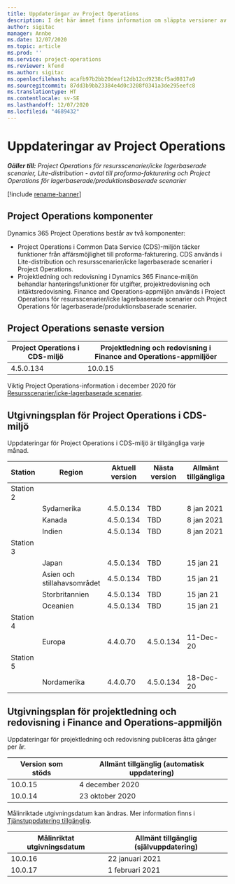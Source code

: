 ```yaml
---
title: Uppdateringar av Project Operations
description: I det här ämnet finns information om släppta versioner av Dynamics 365 Project Operations.
author: sigitac
manager: Annbe
ms.date: 12/07/2020
ms.topic: article
ms.prod: ''
ms.service: project-operations
ms.reviewer: kfend
ms.author: sigitac
ms.openlocfilehash: acafb97b2bb20deaf12db12cd9238cf5ad0817a9
ms.sourcegitcommit: 87dd3b9bb23384e4d0c3208f0341a3de295eefc8
ms.translationtype: HT
ms.contentlocale: sv-SE
ms.lasthandoff: 12/07/2020
ms.locfileid: "4689432"
---
```

# <a name="project-operations-updates"></a>Uppdateringar av Project Operations

_**Gäller till:** Project Operations för resursscenarier/icke lagerbaserade scenarier, Lite-distribution - avtal till proforma-fakturering och Project Operations för lagerbaserade/produktionsbaserade scenarier_

[!include [rename-banner](~/includes/cc-data-platform-banner.md)]

## <a name="project-operations-components"></a>Project Operations komponenter

Dynamics 365 Project Operations består av två komponenter:

- Project Operations i Common Data Service (CDS)-miljön täcker funktioner från affärsmöjlighet till proforma-fakturering. CDS används i Lite-distribution och resursscenarier/icke lagerbaserade scenarier i Project Operations.
- Projektledning och redovisning i Dynamics 365 Finance-miljön behandlar hanteringsfunktioner för utgifter, projektredovisning och intäktsredovisning. Finance and Operations-appmiljön används i Project Operations för resursscenarier/icke lagerbaserade scenarier och Project Operations för lagerbaserade/produktionsbaserade scenarier.

## <a name="project-operations-latest-version"></a>Project Operations senaste version

| Project Operations i CDS-miljö | Projektledning och redovisning i Finance and Operations-appmiljöer |
| --- | --- |
| 4.5.0.134 | 10.0.15 |

Viktig Project Operations-information i december 2020 för [Resursscenarier/icke-lagerbaserade scenarier](whats-new-dec-2020-resource-based.md).

## <a name="release-schedule-for-project-operations-on-cds-environment"></a>Utgivningsplan för Project Operations i CDS-miljö

Uppdateringar för Project Operations i CDS-miljö är tillgängliga varje månad. 

| Station   | Region        | Aktuell version | Nästa version | Allmänt tillgängliga |
|-----------|---------------|-----------------|--------------|---------------------|
| Station 2 |   &nbsp;      |    &nbsp;       | &nbsp;       |      &nbsp;         |
|   &nbsp;  | Sydamerika |  4.5.0.134       | TBD     | 8 jan 2021           |
|    &nbsp; | Kanada        |  4.5.0.134       | TBD     | 8 jan 2021          |
|   &nbsp;  | Indien         |  4.5.0.134       | TBD     | 8 jan 2021           |
| Station 3  |      &nbsp;   |     &nbsp;      |     &nbsp;   |      &nbsp;         |
|   &nbsp;  | Japan         |  4.5.0.134       | TBD     | 15 jan 21           |
|   &nbsp;  | Asien och stillahavsområdet  |  4.5.0.134       | TBD     | 15 jan 21           |
|   &nbsp;  | Storbritannien |  4.5.0.134       | TBD     | 15 jan 21           |
|   &nbsp;  | Oceanien       |  4.5.0.134       | TBD     | 15 jan 21           |
| Station 4 |     &nbsp;    |     &nbsp;      |     &nbsp;   |      &nbsp;         |
|   &nbsp;  | Europa        |  4.4.0.70       | 4.5.0.134     | 11-Dec-20           |
| Station 5 |     &nbsp;    |     &nbsp;      |     &nbsp;   |      &nbsp;         |
|   &nbsp;  | Nordamerika |  4.4.0.70       | 4.5.0.134     | 18-Dec-20           |

## <a name="release-schedule-for-project-management-and-accounting-in-the-finance-and-operations-apps-environment"></a>Utgivningsplan för projektledning och redovisning i Finance and Operations-appmiljön

Uppdateringar för projektledning och redovisning publiceras åtta gånger per år.

| Version som stöds | Allmänt tillgänglig (automatisk uppdatering) |
| --- | --- |
| 10.0.15 | 4 december 2020 |
| 10.0.14 | 23 oktober 2020 |

Målinriktade utgivningsdatum kan ändras. Mer information finns i [Tjänstuppdatering tillgänglig](https://docs.microsoft.com/dynamics365/fin-ops-core/fin-ops/get-started/public-preview-releases?toc=/dynamics365/finance/toc.json).

| Målinriktat utgivningsdatum | Allmänt tillgänglig (självuppdatering) |
| --- | --- |
| 10.0.16 | 22 januari 2021 |
| 10.0.17 | 1 februari 2021 |


